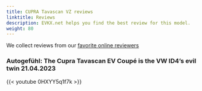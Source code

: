 ```yaml
---
title: CUPRA Tavascan VZ reviews
linktitle: Reviews
description: EVKX.net helps you find the best review for this model. 
weight: 80
---
```

We collect reviews from our [favorite online reviewers](/guides/evreviewers/)

### Autogefühl: The Cupra Tavascan EV Coupé is the VW ID4’s evil twin 21.04.2023

{{< youtube 0HXYY5q1f7k >}}


